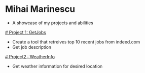 # Mihai Marinescu
* A showcase of my projects and abilities

[# Project 1: GetJobs](https://github.com/mihai-mrnsc/GetJobs)
* Create a tool that retreives top 10 recent jobs from indeed.com
* Get job description

[# Project2 : WeatherInfo](https://github.com/mihai-mrnsc/WeatherInfo/blob/main/README.md)
* Get weather information for desired location
